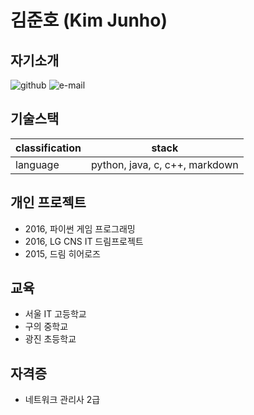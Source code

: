 # 김준호 (Kim Junho)

## 자기소개

 ![github](https://img.shields.io/badge/github-%40Sinak1228-red.svg)
 ![e-mail](https://img.shields.io/badge/email-wnsghanwls%40naver.com-blue.svg)

## 기술스택

| classification | stack |
| -------------- | ----- |
| language | python, java, c, c++, markdown |


## 개인 프로젝트

* 2016, 파이썬 게임 프로그래밍
* 2016, LG CNS IT 드림프로젝트
* 2015, 드림 히어로즈

## 교육
* 서울 IT 고등학교
* 구의 중학교
* 광진 초등학교

## 자격증
* 네트워크 관리사 2급
